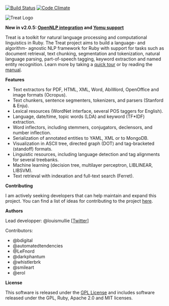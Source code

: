 [![Build Status](https://secure.travis-ci.org/louismullie/treat.png)](http://travis-ci.org/#!/louismullie/treat)
[![Code Climate](https://codeclimate.com/badge.png)](https://codeclimate.com/github/louismullie/treat)

![Treat Logo](http://www.louismullie.com/treat/treat-logo.jpg)

**New in v2.0.5: [OpenNLP integration](https://github.com/louismullie/treat/commit/727a307af0c64747619531c3aa355535edbf4632) and [Yomu support](https://github.com/louismullie/treat/commit/e483b764e4847e48b39e91a77af8a8baa1a1d056)**

Treat is a toolkit for natural language processing and computational linguistics in Ruby. The Treat project aims to build a language- and algorithm- agnostic NLP framework for Ruby with support for tasks such as document retrieval, text chunking, segmentation and tokenization, natural language parsing, part-of-speech tagging, keyword extraction and named entity recognition. Learn more by taking a [quick tour](https://github.com/louismullie/treat/wiki/Quick-Tour) or by reading the [manual](https://github.com/louismullie/treat/wiki/Manual).

**Features**

* Text extractors for PDF, HTML, XML, Word, AbiWord, OpenOffice and image formats (Ocropus).
* Text chunkers, sentence segmenters, tokenizers, and parsers (Stanford & Enju).
* Lexical resources (WordNet interface, several POS taggers for English).
* Language, date/time, topic words (LDA) and keyword (TF*IDF) extraction.
* Word inflectors, including stemmers, conjugators, declensors, and number inflection.
* Serialization of annotated entities to YAML, XML or to MongoDB.
* Visualization in ASCII tree, directed graph (DOT) and tag-bracketed (standoff) formats.
* Linguistic resources, including language detection and tag alignments for several treebanks.
* Machine learning (decision tree, multilayer perceptron, LIBLINEAR, LIBSVM).
* Text retrieval with indexation and full-text search (Ferret).

**Contributing**

I am actively seeking developers that can help maintain and expand this project. You can find a list of ideas for contributing to the project [here](https://github.com/louismullie/treat/wiki/Contributing).

**Authors**

Lead developper: @louismullie [[Twitter](https://twitter.com/LouisMullie)]

Contributors:

- @bdigital
- @automatedtendencies
- @LeFnord
- @darkphantum
- @whistlerbrk
- @smileart
- @erol

**License**

This software is released under the [GPL License](https://github.com/louismullie/treat/wiki/License-Information) and includes software released under the GPL, Ruby, Apache 2.0 and MIT licenses.